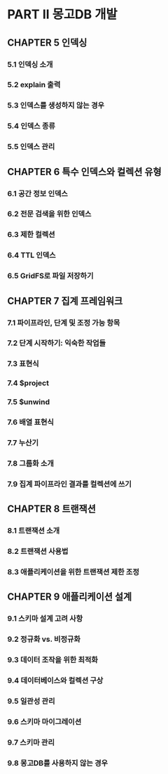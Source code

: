 # PART II 몽고DB 개발

## CHAPTER 5 인덱싱

### 5.1 인덱싱 소개
### 5.2 explain 출력
### 5.3 인덱스를 생성하지 않는 경우
### 5.4 인덱스 종류
### 5.5 인덱스 관리

## CHAPTER 6 특수 인덱스와 컬렉션 유형

### 6.1 공간 정보 인덱스
### 6.2 전문 검색을 위한 인덱스
### 6.3 제한 컬렉션
### 6.4 TTL 인덱스
### 6.5 GridFS로 파일 저장하기

## CHAPTER 7 집계 프레임워크

### 7.1 파이프라인, 단계 및 조정 가능 항목
### 7.2 단계 시작하기: 익숙한 작업들
### 7.3 표현식
### 7.4 $project
### 7.5 $unwind
### 7.6 배열 표현식
### 7.7 누산기
### 7.8 그룹화 소개
### 7.9 집계 파이프라인 결과를 컬렉션에 쓰기

## CHAPTER 8 트랜잭션

### 8.1 트랜잭션 소개
### 8.2 트랜잭션 사용법
### 8.3 애플리케이션을 위한 트랜잭션 제한 조정

## CHAPTER 9 애플리케이션 설계

### 9.1 스키마 설계 고려 사항
### 9.2 정규화 vs. 비정규화
### 9.3 데이터 조작을 위한 최적화
### 9.4 데이터베이스와 컬렉션 구상
### 9.5 일관성 관리
### 9.6 스키마 마이그레이션
### 9.7 스키마 관리
### 9.8 몽고DB를 사용하지 않는 경우
